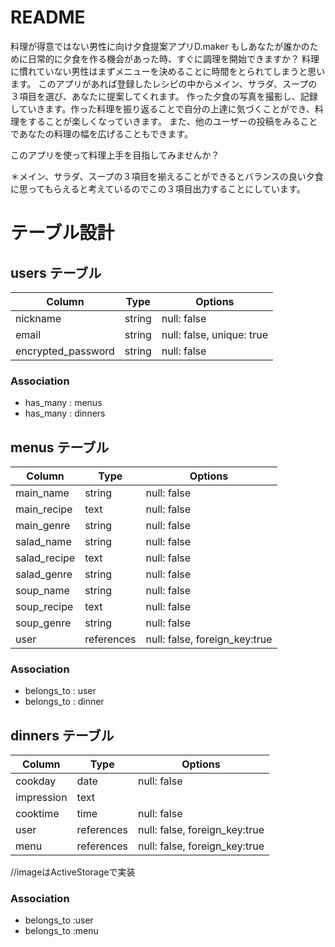 # README
料理が得意ではない男性に向け夕食提案アプリD.maker
もしあなたが誰かのために日常的に夕食を作る機会があった時、すぐに調理を開始できますか？
料理に慣れていない男性はまずメニューを決めることに時間をとられてしまうと思います。
このアプリがあれば登録したレシピの中からメイン、サラダ、スープの３項目を選び、あなたに提案してくれます。
作った夕食の写真を撮影し、記録していきます。作った料理を振り返ることで自分の上達に気づくことができ、料理をすることが楽しくなっていきます。
また、他のユーザーの投稿をみることであなたの料理の幅を広げることもできます。

このアプリを使って料理上手を目指してみませんか？

＊メイン、サラダ、スープの３項目を揃えることができるとバランスの良い夕食に思ってもらえると考えているのでこの３項目出力することにしています。



# テーブル設計

## users テーブル

| Column                | Type   | Options                   |
| --------------------- | ------ | ------------------------- |
| nickname              | string | null: false               |
| email                 | string | null: false, unique: true |
| encrypted_password    | string | null: false               |

### Association

- has_many   : menus
- has_many   : dinners


## menus テーブル

| Column       | Type       | Options                       |
| ------------ | ---------- | ----------------------------- |
| main_name    | string     | null: false                   |
| main_recipe  | text       | null: false                   |
| main_genre   | string     | null: false                   | 
| salad_name   | string     | null: false                   | 
| salad_recipe | text       | null: false                   | 
| salad_genre  | string     | null: false                   |
| soup_name    | string     | null: false                   | 
| soup_recipe  | text       | null: false                   |  
| soup_genre   | string     | null: false                   |
| user         | references | null: false, foreign_key:true |


### Association

- belongs_to : user
- belongs_to : dinner


## dinners テーブル

| Column     | Type       | Options                       |
| ---------- | ---------- | ----------------------------- |
| cookday    | date       | null: false                   |
| impression | text       |                               |
| cooktime   | time       | null: false                   |
| user       | references | null: false, foreign_key:true |
| menu       | references | null: false, foreign_key:true |

//imageはActiveStorageで実装

### Association

- belongs_to :user
- belongs_to :menu





